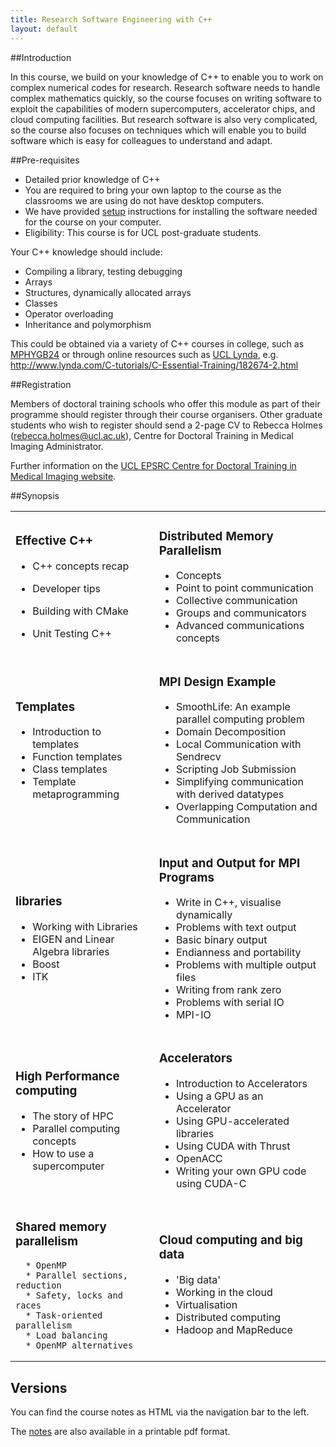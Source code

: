```yaml
---
title: Research Software Engineering with C++
layout: default
---
```


##Introduction

In this course, we build on your knowledge of C++ to enable you to work on complex numerical codes for research.
Research software needs to handle complex mathematics quickly, so the course focuses on writing software to exploit the
capabilities of modern supercomputers, accelerator chips, and cloud computing facilities. But research software is also
very complicated, so the course also focuses on techniques which will enable you to build software which is easy for colleagues
to understand and adapt.

##Pre-requisites

* Detailed prior knowledge of C++
* You are required to bring your own laptop to the course as the classrooms we are using do not have desktop computers.
* We have provided [setup](99installation) instructions for installing the software needed for the course on
your computer.
* Eligibility: This course is for UCL post-graduate students.

Your C++ knowledge should include:

* Compiling a library, testing debugging
* Arrays
* Structures, dynamically allocated arrays
* Classes
* Operator overloading
* Inheritance and polymorphism

This could be obtained via a variety of C++ courses in college, such as
[MPHYGB24](https://moodle.ucl.ac.uk/course/view.php?id=5395) <!-- or the RITS introductory C++ course -->
or through online resources such as [UCL Lynda](https://www.ucl.ac.uk/lynda),
 e.g. http://www.lynda.com/C-tutorials/C-Essential-Training/182674-2.html

##Registration

Members of doctoral training schools who offer this module as part of their programme should register through their course organisers. Other graduate students who wish to register should  send a 2-page CV to Rebecca Holmes ([rebecca.holmes@ucl.ac.uk](mailto:rebecca.holmes@ucl.ac.uk)), Centre for Doctoral Training in Medical Imaging Administrator.

Further information on the [UCL EPSRC Centre for Doctoral Training in Medical Imaging website](http://www.ucl.ac.uk/imaging-cdt/ProgrammeStructure/accordian/MPHYG001).

##Synopsis

<table>
 <tbody>
  <tr>
   <td>

### Effective C++

* C++ concepts recap
* Developer tips
* Building with CMake
* Unit Testing C++

   </td>
   <td>

### Distributed Memory Parallelism

   * Concepts
   * Point to point communication
   * Collective communication
   * Groups and communicators
   * Advanced communications concepts

   </td>
  </tr>
  <tr>
   <td>

### Templates

   * Introduction to templates
   * Function templates
   * Class templates
   * Template metaprogramming

   </td>
   <td>

### MPI Design Example

   * SmoothLife: An example parallel computing problem
   * Domain Decomposition
   * Local Communication with Sendrecv
   * Scripting Job Submission
   * Simplifying communication with derived datatypes
   * Overlapping Computation and Communication

   </td>
  </tr>
  <tr>
   <td>

### libraries

   * Working with Libraries
   * EIGEN and Linear Algebra libraries
   * Boost
   * ITK

   </td>
   <td>

### Input and Output for MPI Programs

   * Write in C++, visualise dynamically
   * Problems with text output
   * Basic binary output
   * Endianness and portability
   * Problems with multiple output files
   * Writing from rank zero
   * Problems with serial IO
   * MPI-IO

   </td>
  </tr>
  <tr>
   <td>

### High Performance computing

   * The story of HPC
   * Parallel computing concepts
   * How to use a supercomputer


   </td>
   <td>

### Accelerators

   * Introduction to Accelerators
   * Using a GPU as an Accelerator
   * Using GPU-accelerated libraries
   * Using CUDA with Thrust
   * OpenACC
   * Writing your own GPU code using CUDA-C

   </td>
  </tr>

  <tr>
   <td>

### Shared memory parallelism

      * OpenMP
      * Parallel sections, reduction
      * Safety, locks and races
      * Task-oriented parallelism
      * Load balancing
      * OpenMP alternatives

   </td>
   <td>

### Cloud computing and big data

   - 'Big data'
   - Working in the cloud
   - Virtualisation
   - Distributed computing
   - Hadoop and MapReduce

   </td>
  </tr>

 </tbody>
</table>


Versions
--------

You can find the course notes as HTML via the navigation bar to the left.

The [notes](notes.pdf) are also available in  a printable pdf format.
